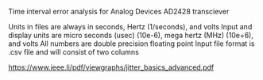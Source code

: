 Time interval error analysis for Analog Devices AD2428 transciever 
 
Units in files are always in seconds, Hertz (1/seconds), and volts
Input and display units are micro seconds (usec) (10e-6), mega hertz (MHz) (10e+6), and volts
All numbers are double precision floating point
Input file format is .csv file and will consist of two columns

https://www.ieee.li/pdf/viewgraphs/jitter_basics_advanced.pdf
